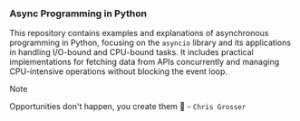 ### Async Programming in Python

This repository contains examples and explanations of asynchronous programming in Python, focusing on the `asyncio` library and its applications in handling I/O-bound and CPU-bound tasks.
It includes practical implementations for fetching data from APIs concurrently and managing CPU-intensive operations without blocking the event loop.

> [!NOTE]
> Opportunities don't happen, you create them :facepunch: - `Chris Grosser`
